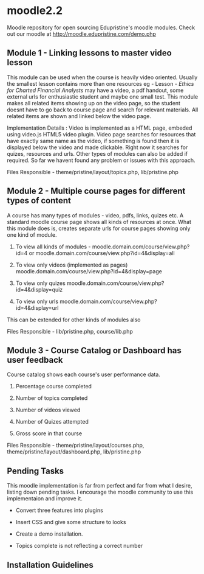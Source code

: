 moodle2.2
=========
Moodle repository for open sourcing Edupristine's moodle modules.
Check out our moodle at http://moodle.edupristine.com/demo.php

Module 1 - Linking lessons to master video lesson
-------------------------------------------------
This module can be used when the course is heavily video oriented. 
Usually the smallest lesson contains more than one resources eg - 
Lesson - *Ethics for Charted Financial Analysts* may have a video, 
a pdf handout, some external urls for enthusiastic student and 
maybe one small test. This module makes all related items showing up 
on the video page, so the student doesnt have to go back to course page
and search for relevant materials. All related items are shown and 
linked below the video page. 

Implementation Details : Video is implemented as a HTML page, embeded
using video.js HTML5 video plugin. Video page searches for resources 
that have exactly same name as the video, if something is found then it
is displayed below the video and made clickable. Right now it searches for
quizes, resources and urls. Other types of modules can also be added if
required. So far we havent found any problem or issues with this approach.

Files Responsible - theme/pristine/layout/topics.php, lib/pristine.php

Module 2 - Multiple course pages for different types of content
---------------------------------------------------------------
A course has many types of modules - video, pdfs, links, quizes etc. 
A standard moodle course page shows all kinds of resources at once. 
What this module does is, creates separate urls for course pages showing
only one kind of module. 
1. To view all kinds of modules - moodle.domain.com/course/view.php?id=4
   or moodle.domain.com/course/view.php?id=4&display=all

2. To view only videos (implemented as pages)
   moodle.domain.com/course/view.php?id=4&display=page

3. To view only quizes
   moodle.domain.com/course/view.php?id=4&display=quiz

4. To view only urls
   moodle.domain.com/course/view.php?id=4&display=url

This can be extended for other kinds of modules also

Files Responsible - lib/pristine.php, course/lib.php

Module 3 - Course Catalog or Dashboard has user feedback
--------------------------------------------------------
Course catalog shows each course's user performance data.

1. Percentage course completed

2. Number of topics completed

3. Number of videos viewed

4. Number of Quizes attempted

5. Gross score in that course

Files Responsible - theme/pristine/layout/courses.php, theme/pristine/layout/dashboard.php, lib/pristine.php

Pending Tasks
-------------
This moodle implementation is far from perfect and far from what I desire,
listing down pending tasks. I encourage the moodle community to use this 
implementaion and improve it. 

* Convert three features into plugins

* Insert CSS and give some structure to looks

* Create a demo installation.

* Topics complete is not reflecting a correct number

Installation Guidelines
-----------------------

